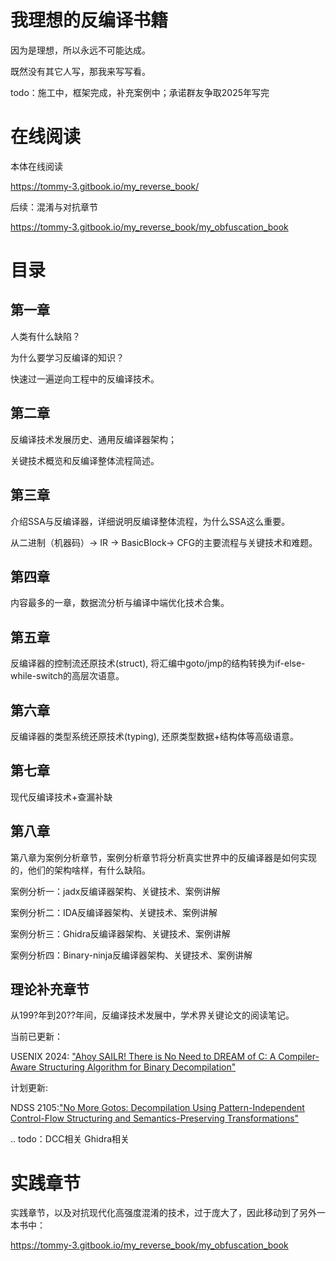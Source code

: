 # 我理想的反编译书籍

因为是理想，所以永远不可能达成。

既然没有其它人写，那我来写写看。

todo：施工中，框架完成，补充案例中；承诺群友争取2025年写完

# 在线阅读

本体在线阅读

https://tommy-3.gitbook.io/my_reverse_book/

后续：混淆与对抗章节

https://tommy-3.gitbook.io/my_reverse_book/my_obfuscation_book

# 目录

## 第一章

人类有什么缺陷？

为什么要学习反编译的知识？

快速过一遍逆向工程中的反编译技术。

## 第二章

反编译技术发展历史、通用反编译器架构；

关键技术概览和反编译整体流程简述。

## 第三章

介绍SSA与反编译器，详细说明反编译整体流程，为什么SSA这么重要。

从二进制（机器码）→ IR → BasicBlock→ CFG的主要流程与关键技术和难题。

## 第四章

内容最多的一章，数据流分析与编译中端优化技术合集。

## 第五章

反编译器的控制流还原技术(struct), 将汇编中goto/jmp的结构转换为if-else-while-switch的高层次语意。

## 第六章

反编译器的类型系统还原技术(typing), 还原类型数据+结构体等高级语意。

## 第七章

现代反编译技术+查漏补缺

## 第八章

第八章为案例分析章节，案例分析章节将分析真实世界中的反编译器是如何实现的，他们的架构啥样，有什么缺陷。

案例分析一：jadx反编译器架构、关键技术、案例讲解

案例分析二：IDA反编译器架构、关键技术、案例讲解

案例分析三：Ghidra反编译器架构、关键技术、案例讲解

案例分析四：Binary-ninja反编译器架构、关键技术、案例讲解

## 理论补充章节

从199?年到20??年间，反编译技术发展中，学术界关键论文的阅读笔记。

当前已更新：

USENIX 2024: ["Ahoy SAILR! There is No Need to DREAM of C:
A Compiler-Aware Structuring Algorithm for Binary Decompilation"](https://www.zionbasque.com/files/publications/sailr_usenix24.pdf)

计划更新:

NDSS 2105:["No More Gotos: Decompilation Using Pattern-Independent Control-Flow Structuring and Semantics-Preserving Transformations"](https://www.ndss-symposium.org/ndss2015/ndss-2015-programme/no-more-gotos-decompilation-using-pattern-independent-control-flow-structuring-and-semantics/)

.. todo：DCC相关 Ghidra相关

# 实践章节

实践章节，以及对抗现代化高强度混淆的技术，过于庞大了，因此移动到了另外一本书中：

https://tommy-3.gitbook.io/my_reverse_book/my_obfuscation_book




